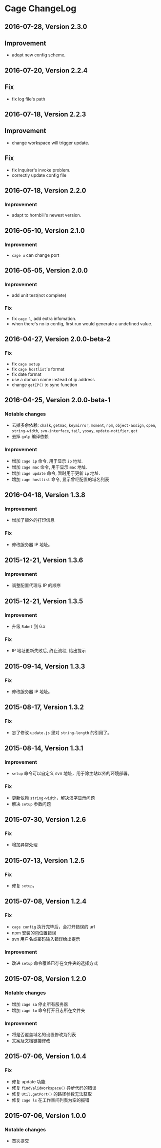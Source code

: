 # Cage ChangeLog

## 2016-07-28, Version 2.3.0

## Improvement

- adopt new config scheme.

## 2016-07-20, Version 2.2.4

## Fix

- fix log file's path

## 2016-07-18, Version 2.2.3

## Improvement

- change workspace will trigger update.

## Fix

- fix Inquirer's invoke problem.
- correctly update config file

## 2016-07-18, Version 2.2.0

### Improvement

- adapt to hornbill's newest version.

## 2016-05-10, Version 2.1.0

### Improvement

- `cage u` can change port

## 2016-05-05, Version 2.0.0

### Improvement

- add unit test(not complete)

### Fix

- fix `cage l`, add extra infomation.
- when there's no ip config, first run would generate a undefined value.

## 2016-04-27, Version 2.0.0-beta-2

### Fix

- fix `cage setup`
- fix `cage hostlist`'s format
- fix date format
- use a domain name instead of ip address
- change `getIP()` to sync function

## 2016-04-25, Version 2.0.0-beta-1

### Notable changes

- 去掉多余依赖: `chalk`, `getmac`, `keymirror`, `moment`, `npm`, `object-assign`, `open`, `string-width`, `svn-interface`, `tail`, `yosay`, `update-notifier`, `got`
- 去掉 `gulp` 编译依赖

### Improvement

- 增加 `cage ip` 命令, 用于显示 `ip` 地址.
- 增加 `cage mac` 命令, 用于显示 `mac` 地址.
- 增加 `cage update` 命令, 暂时用于更新 `ip` 地址.
- 增加 `cage hostlist` 命令, 显示曾经配置的域名列表

## 2016-04-18, Version 1.3.8

### Improvement

- 增加了额外的打印信息

### Fix

- 修改服务器 IP 地址。

## 2015-12-21, Version 1.3.6

### Improvement

- 调整配置代理与 IP 的顺序

## 2015-12-21, Version 1.3.5

### Improvement

- 升级 `Babel` 到 6.x

### Fix

- IP 地址更新失败后, 终止流程, 给出提示

## 2015-09-14, Version 1.3.3

### Fix

- 修改服务器 IP 地址。

## 2015-08-17, Version 1.3.2

### Fix

- 忘了修改 `update.js` 里对 `string-length` 的引用了。

## 2015-08-14, Version 1.3.1

### Improvement

- `setup` 命令可以自定义 svn 地址，用于除主站以外的环境部署。

### Fix

- 更新依赖 `string-width`，解决汉字显示问题
- 解决 `setup` 参数问题

## 2015-07-30, Version 1.2.6

### Fix

- 增加异常处理

## 2015-07-13, Version 1.2.5

### Fix

- 修复 `setup`。

## 2015-07-08, Version 1.2.4

### Fix

- `cage config` 执行完毕后，会打开错误的 url
- npm 安装的包位置错误
- svn 用户名或密码输入错误给出提示

### Improvement

- 改进 `setup` 命令覆盖已存在文件夹的选择方式

## 2015-07-08, Version 1.2.0

### Notable changes

- 增加 `cage sa` 停止所有服务器
- 增加 `cage lo` 命令打开日志所在文件夹

### Improvement

- 将是否覆盖域名的设置修改为列表
- 文案及文档链接修改

## 2015-07-06, Version 1.0.4

### Fix

- 修复 update 功能
- 修复 `findValidWorkspace()` 异步代码的错误
- 修复 `Util.getPort()` 的路径参数无法获取
- 修复 `cage ls` 在工作空间列表为空的报错

## 2015-07-06, Version 1.0.0

### Notable changes

- 首次提交
